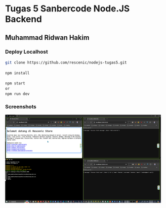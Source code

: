 # Tugas 5 Sanbercode Node.JS Backend

## Muhammad Ridwan Hakim

### Deploy Localhost

```bash
git clone https://github.com/rescenic/nodejs-tugas5.git

npm install

npm start
or
npm run dev
```

### Screenshots

![npm run dev](docs/nodejs-tugas-5.png)
